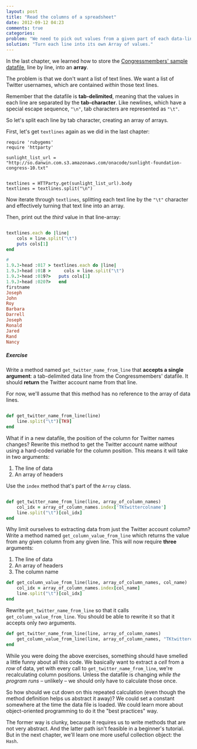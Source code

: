 ```yaml
---
layout: post
title: "Read the columns of a spreadsheet"
date: 2012-09-12 04:23
comments: true
categories: 
problem: "We need to pick out values from a given part of each data-line"
solution: "Turn each line into its own Array of values."
---
```


In the last chapter, we learned how to store the [Congressmembers' sample datafile](http://so.danwin.com.s3.amazonaws.com/onacode/sunlight-foundation-congress-10.txt), line by line, into an **array**.

The problem is that we don't want a list of text lines. We want a list of Twitter usernames, which are contained *within* those text lines.

Remember that the datafile is **tab-delimited**, meaning that the values in each line are separated by the **tab-character**. Like newlines, which have a special escape sequence, `"\n"`, tab characters are represented as `"\t"`.

So let's split each line by tab character, creating an array of arrays.

First, let's get `textlines` again as we did in the last chapter:

```
require 'rubygems'
require 'httparty'

sunlight_list_url = "http://so.danwin.com.s3.amazonaws.com/onacode/sunlight-foundation-congress-10.txt"


textlines = HTTParty.get(sunlight_list_url).body
textlines = textlines.split("\n")

```

Now iterate through `textlines`, splitting each text line by the `"\t"` character and effectively turning that text line into an array. 

Then, print out the *third* value in that line-array:

``` ruby

textlines.each do |line|
	cols = line.split("\t")
	puts cols[1]
end

#
1.9.3-head :017 > textlines.each do |line|
1.9.3-head :018 >     cols = line.split("\t")
1.9.3-head :019?>   puts cols[1]
1.9.3-head :020?>   end
firstname
Joseph
John
Roy
Barbara
Darrell
Joseph
Ronald
Jared
Rand
Nancy	
```





##### Exercise
Write a method named `get_twitter_name_from_line` that **accepts a single argument**: a tab-delimited data line from the Congressmembers' datafile. It should **return** the Twitter account name from that line.

For now, we'll assume that this method has no reference to the array of data lines.

``` ruby First attempt at get_twitter_name_from_line method

def get_twitter_name_from_line(line)
	line.split("\t")[TK9]
end
```


What if in a new datafile, the position of the column for Twitter names changes? Rewrite this method to get the Twitter account name *without* using a hard-coded variable for the column position. This means it will take in two arguments: 

1. The line of data
2. An array of headers

Use the `index` method that's part of the `Array` class.

``` ruby Second attempt at get_twitter_name_from_line method

def get_twitter_name_from_line(line, array_of_column_names)
	col_idx = array_of_column_names.index['TKtwittercolname']
	line.split("\t")[col_idx]
end
```


Why limit ourselves to extracting data from just the Twitter account column? Write a method named  `get_column_value_from_line` which returns the value from any given column from any given line. This will now require **three** arguments:

1. The line of data
2. An array of headers
3. The column name

``` ruby The get_column_value_from_line method
def get_column_value_from_line(line, array_of_column_names, col_name)
	col_idx = array_of_column_names.index[col_name]
	line.split("\t")[col_idx]
end
```


Rewrite `get_twitter_name_from_line` so that it calls `get_column_value_from_line`. You should be able to rewrite it so that it accepts only *two* arguments.

``` ruby Third attempt at get_twitter_name_from_line method
def get_twitter_name_from_line(line, array_of_column_names)
	get_column_value_from_line(line, array_of_column_names, "TKtwittercolname")
end
```

While you were doing the above exercises, something should have smelled a little funny about all this code. We basically want to extract a *cell* from a *row* of data, yet with every call to `get_twitter_name_from_line`, we're recalculating column positions. Unless the datafile is changing *while the program runs* &ndash; unlikely &ndash; we should only have to calculate those once.

So how should we cut down on this repeated calculation (even though the method definition helps us abstract it away)? We could set a constant somewhere at the time the data file is loaded. We could learn more about object-oriented programming to do it the "best practices" way.

The former way is clunky, because it requires us to write methods that are not very abstract. And the latter path isn't feasible in a beginner's tutorial. But in the next chapter, we'll learn one more useful collection object: the `Hash`. 
